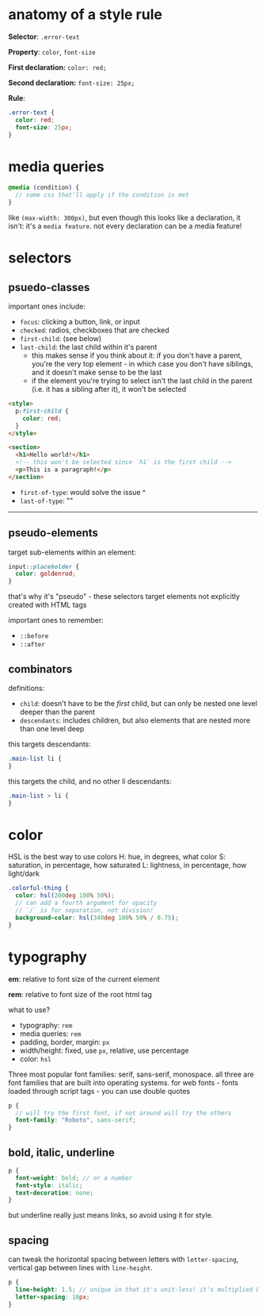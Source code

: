 # anatomy of a style rule

**Selector**: `.error-text`

**Property**: `color`, `font-size`

**First declaration:** `color: red;`

**Second declaration:** `font-size: 25px;`

**Rule**:

```css
.error-text {
  color: red;
  font-size: 25px;
}
```

# media queries

```scss
@media (condition) {
  // some css that'll apply if the condition is met
}
```

like `(max-width: 300px)`, but even though this looks like a declaration, it isn't: it's a `media feature`. not every declaration can be a media feature!

# selectors

## psuedo-classes

important ones include:

- `focus`: clicking a button, link, or input
- `checked`: radios, checkboxes that are checked
- `first-child`: (see below)
- `last-child`: the last child within it's parent
  - this makes sense if you think about it: if you don't have a parent, you're the very top element - in which case you don't have siblings, and it doesn't make sense to be the last
  - if the element you're trying to select isn't the last child in the parent (i.e. it has a sibling after it), it won't be selected

```html
<style>
  p:first-child {
    color: red;
  }
</style>

<section>
  <h1>Hello world!</h1>
  <!-- this won't be selected since `h1` is the first child -->
  <p>This is a paragraph!</p>
</section>
```

- `first-of-type`: would solve the issue ^
- `last-of-type`: ""

---

## pseudo-elements

target sub-elements within an element:

```scss
input::placeholder {
  color: goldenrod;
}
```

that's why it's "pseudo" - these selectors target elements not explicitly created with HTML tags

important ones to remember:

- `::before`
- `::after`

## combinators

definitions:

- `child`: doesn't have to be the _first_ child, but can only be nested one level deeper than the parent
- `descendants`: includes children, but also elements that are nested more than one level deep

this targets descendants:

```css
.main-list li {
}
```

this targets the child, and no other li descendants:

```css
.main-list > li {
}
```

# color

HSL is the best way to use colors
H: hue, in degrees, what color
S: saturation, in percentage, how saturated
L: lightness, in percentage, how light/dark

```scss
.colorful-thing {
  color: hsl(200deg 100% 50%);
  // can add a fourth argument for opacity
  // `/` is for separation, not division!
  background-color: hsl(340deg 100% 50% / 0.75);
}
```

# typography

**em**: relative to font size of the current element

**rem**: relative to font size of the root html tag

what to use?

- typography: `rem`
- media queries: `rem`
- padding, border, margin: `px`
- width/height: fixed, use `px`, relative, use percentage
- color: `hsl`

Three most popular font families: serif, sans-serif, monospace. all three are font families that are built into operating systems. for web fonts - fonts loaded through script tags - you can use double quotes

```scss
p {
  // will try the first font, if not around will try the others
  font-family: "Roboto", sans-serif;
}
```

## bold, italic, underline

```scss
p {
  font-weight: bold; // or a number
  font-style: italic;
  text-decoration: none;
}
```

but underline really just means links, so avoid using it for style.

## spacing

can tweak the horizontal spacing between letters with `letter-spacing`, vertical gap between lines with `line-height`.

```scss
p {
  line-height: 1.5; // unique in that it's unit-less! it's multiplied by the elements font size
  letter-spacing: 10px;
}
```
